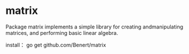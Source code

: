 # matrix
Package matrix implements a simple library for creating andmanipulating matrices, and performing basic linear algebra.


install：
go get github.com/Benert/matrix
